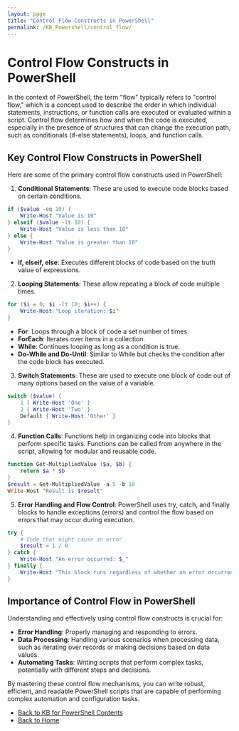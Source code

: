 ```yaml
---
layout: page
title: "Control Flow Constructs in PowerShell"
permalink: /KB_Powershell/control_flow/
---
```

# Control Flow Constructs in PowerShell

In the context of PowerShell, the term "flow" typically refers to "control flow," which is a concept used to describe the order in which individual statements, instructions, 
or function calls are executed or evaluated within a script. 
Control flow determines how and when the code is executed, especially in the presence of structures that can change the execution path, such as conditionals (if-else statements), loops, and function calls.

## Key Control Flow Constructs in PowerShell

Here are some of the primary control flow constructs used in PowerShell:

1. **Conditional Statements**: These are used to execute code blocks based on certain conditions.
```powershell
if ($value -eq 10) {
    Write-Host "Value is 10"
} elseif ($value -lt 10) {
    Write-Host "Value is less than 10"
} else {
    Write-Host "Value is greater than 10"
}
```

- **if, elseif, else**: Executes different blocks of code based on the truth value of expressions.
  
2. **Looping Statements**: These allow repeating a block of code multiple times.
   
```powershell
for ($i = 0; $i -lt 10; $i++) {
    Write-Host "Loop iteration: $i"
}
```

- **For**: Loops through a block of code a set number of times.
- **ForEach**: Iterates over items in a collection.
- **While**: Continues looping as long as a condition is true.
- **Do-While and Do-Until**: Similar to While but checks the condition after the code block has executed.
  
3. **Switch Statements**: These are used to execute one block of code out of many options based on the value of a variable.
   
```powershell
switch ($value) {
    1 { Write-Host 'One' }
    2 { Write-Host 'Two' }
    Default { Write-Host 'Other' }
}
```

4. **Function Calls**: Functions help in organizing code into blocks that perform specific tasks. Functions can be called from anywhere in the script, allowing for modular and reusable code.
```powershell
function Get-MultipliedValue ($a, $b) {
    return $a * $b
}
$result = Get-MultipliedValue -a 5 -b 10
Write-Host "Result is $result"
```

5. **Error Handling and Flow Control**: PowerShell uses try, catch, and finally blocks to handle exceptions (errors) and control the flow based on errors that may occur during execution.
```powershell
try {
    # Code that might cause an error
    $result = 1 / 0
} catch {
    Write-Host "An error occurred: $_"
} finally {
    Write-Host "This block runs regardless of whether an error occurred."
}
```

## Importance of Control Flow in PowerShell
Understanding and effectively using control flow constructs is crucial for:
- **Error Handling**: Properly managing and responding to errors.
- **Data Processing**: Handling various scenarios when processing data, such as iterating over records or making decisions based on data values.
- **Automating Tasks**: Writing scripts that perform complex tasks, potentially with different steps and decisions.
  
By mastering these control flow mechanisms, you can write robust, efficient, and readable PowerShell scripts that are capable of performing complex automation and configuration tasks.
- [Back to KB for PowerShell Contents](https://dzmitry-h.github.io/personalbrand/KB_Powershell/)
- [Back to Home](https://dzmitry-h.github.io/personalbrand/)
